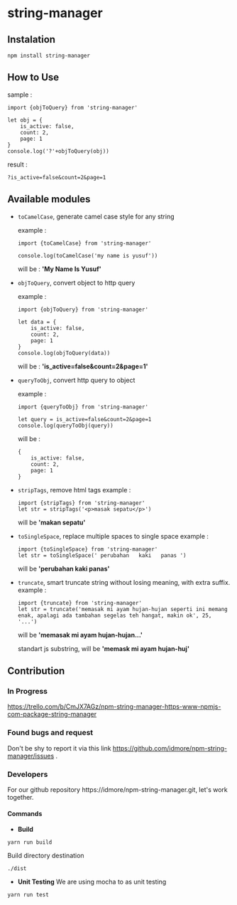 # string-manager

## Instalation
```
npm install string-manager
```

## How to Use 
sample :
```
import {objToQuery} from 'string-manager'

let obj = {
    is_active: false,
    count: 2,
    page: 1
}
console.log('?'+objToQuery(obj))
```
result :
```
?is_active=false&count=2&page=1
```
## Available modules 
- `toCamelCase`, generate camel case style for any string 

    example :
    ```
    import {toCamelCase} from 'string-manager'

    console.log(toCamelCase('my name is yusuf'))
    ``` 
    will be : **'My Name Is Yusuf'**

- `objToQuery`, convert object to http query 

    example :

    ```
    import {objToQuery} from 'string-manager'

    let data = {
        is_active: false,
        count: 2,
        page: 1
    }
    console.log(objToQuery(data))

    ```
    will be : **'is_active=false&count=2&page=1'**

- `queryToObj`, convert http query to object

    example : 
    ```
    import {queryToObj} from 'string-manager'

    let query = is_active=false&count=2&page=1
    console.log(queryToObj(query))
    ```

    will be :
    ```
    {
        is_active: false,
        count: 2,
        page: 1
    }
    ```
- `stripTags`, remove html tags 
    example : 
    ```
    import {stripTags} from 'string-manager'
    let str = stripTags('<p>masak sepatu</p>')
    ```
    will be **'makan sepatu'**

- `toSingleSpace`, replace multiple spaces to single space
    example :
    ```
    import {toSingleSpace} from 'string-manager'
    let str = toSingleSpace(' perubahan   kaki   panas ')

    ```
    will be **'perubahan kaki panas'**

- `truncate`, smart truncate string without losing meaning, with extra suffix.
    example :
    ```
    import {truncate} from 'string-manager'
    let str = truncate('memasak mi ayam hujan-hujan seperti ini memang enak, apalagi ada tambahan segelas teh hangat, makin ok', 25, '...')
    ```
    will be **'memasak mi ayam hujan-hujan...'**

    standart js substring, will be **'memask mi ayam hujan-huj'**

## Contribution

### In Progress 
https://trello.com/b/CmJX7AGz/npm-string-manager-https-www-npmjs-com-package-string-manager

### Found bugs and request
Don't be shy to report it via this link https://github.com/idmore/npm-string-manager/issues .

### Developers
For our github repository https://idmore/npm-string-manager.git, let's work together.

#### Commands 
- **Build**
 ```
 yarn run build
 ```
 Build directory destination 
 ```
 ./dist
 ```

- **Unit Testing**
 We are using mocha to as unit testing
 ```
 yarn run test
 ```